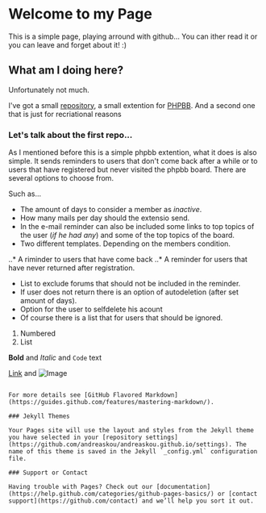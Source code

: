 # Welcome to my Page

This is a simple page, playing arround with github...
You can ither read it or you can leave and forget about it! :)

## What am I doing here?

Unfortunately not much.

I've got a small [repository](https://github.com/andreaskou/PHPBB_IUM), a small extention for [PHPBB](https://www.phpbb.com).
And a second one that is just for recriational reasons 


### Let's talk about the first repo...

As I mentioned before this is a simple phpbb extention, what it does is also simple.
It sends reminders to users that don't come back after a while or to users that have registered but never visited the phpbb board.
There are several options to choose from.

Such as...

- The amount of days to consider a member as _inactive_.
- How many mails per day should the extensio send.
- In the e-mail reminder can also be included some links to top topics of the user (_if he had any_) and some of the top topics of the board.
- Two different templates. Depending on the members condition.

..* A riminder to users that have come back
..* A reminder for users that have never returned after registration.

- List to exclude forums that should not be included in the reminder.
- If user does not return there is an option of autodeletion (after set amount of days).
- Option for the user to selfdelete his acount
- Of course there is a list that for users that should be ignored.


1. Numbered
2. List

**Bold** and _Italic_ and `Code` text

[Link](url) and ![Image](src)
```

For more details see [GitHub Flavored Markdown](https://guides.github.com/features/mastering-markdown/).

### Jekyll Themes

Your Pages site will use the layout and styles from the Jekyll theme you have selected in your [repository settings](https://github.com/andreaskou/andreaskou.github.io/settings). The name of this theme is saved in the Jekyll `_config.yml` configuration file.

### Support or Contact

Having trouble with Pages? Check out our [documentation](https://help.github.com/categories/github-pages-basics/) or [contact support](https://github.com/contact) and we’ll help you sort it out.

